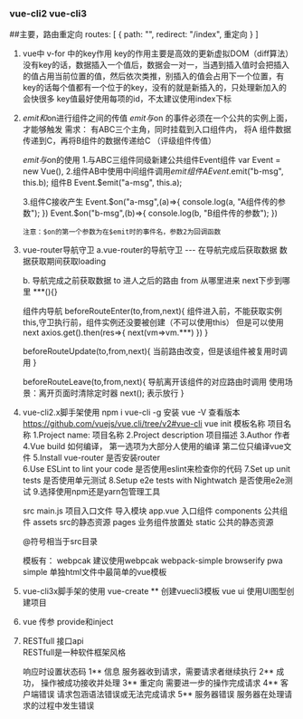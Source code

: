 ###  vue-cli2 vue-cli3
  ##主要，路由重定向
       routes: [
         {
           path: "",
           redirect: "/index", 重定向
         }
       ]

   1. vue中 v-for 中的key作用
      key的作用主要是高效的更新虚拟DOM（diff算法）
       没有key的话，数据插入一个值后，数据会一对一，当遇到插入值时会把插入的值占用当前位置的值，然后依次类推，别插入的值会占用下一个位置，有key的话每个值都有一个位于的key，没有的就是新插入的，只处理新加入的会快很多
       key值最好使用每项的id，不太建议使用index下标
        

   2. $emit和$on进行组件之间的传值
      $emit 与$on 的事件必须在一个公共的实例上面，才能够触发
       需求： 有ABC三个主角，同时挂载到入口组件内，
              将A 组件数据传递到C，再将B组件的数据传递给C  （评级组件传值）

        $emit与$on的使用 
        1.与ABC三组件同级新建公共组件Event组件
           var Event = new Vue(),
        2.组件AB中使用中间组件调用$emit
          组件A  Event.$emit("b-msg", this.b);
          组件B  Event.$emit("a-msg", this.a); 

        3.组件C接收产生
          Event.$on("a-msg",(a)=>{
            console.log(a, "A组件传的参数");
          })  
          Event.$on("b-msg",(b)=>{
            console.log(b, "B组件传的参数");
          })

          注意：$on的第一个参数为在$emit时的事件名，参数2为回调函数
        
                


      

   3. vue-router导航守卫
      a.vue-router的导航守卫 --- 在导航完成后获取数据 
        数据获取期间获取loading

      b. 导航完成之前获取数据 
         to 进人之后的路由  from 从哪里进来 next下步到哪里
         ***(){}

         组件内导航
         beforeRouteEnter(to,from,next){
           组件进入前，不能获取实例this,守卫执行前，组件实例还没要被创建（不可以使用this）
           但是可以使用next
           axios.get().then(res=>{
             next(vm=>vm.***)
           })
         }

         beforeRouteUpdate(to,from,next){
           当前路由改变，但是该组件被复用时调用
         }

         beforeRouteLeave(to,from,next){
           导航离开该组件的对应路由时调用
           使用场景：离开页面时清除定时器
           next(); 表示放行
         } 

   4. vue-cli2.x脚手架使用
      npm i vue-cli -g 安装   vue -V 查看版本
      https://github.com/vuejs/vue.cli/tree/v2#vue-cli
      vue init 模板名称 项目名称
        1.Project name: 项目名称
        2.Project description  项目描述
        3.Author  作者
        4.Vue build 如何编译， 第一选项为大部分人使用的编译  第二位只编译vue文件
        5.Install vue-router  是否安装router  
        6.Use ESLint to lint your code  是否使用eslint来检查你的代码
        7.Set up unit tests 是否使用单元测试
        8.Setup e2e tests with Nightwatch 是否使用e2e测试
        9.选择使用npm还是yarn包管理工具

        src
          main.js 项目入口文件  导入模块
          app.vue 入口组件
          components 公共组件
          assets src的静态资源
          pages 业务组件放置处
        static 公共的静态资源

        @符号相当于src目录

      模板有： webpcak 建议使用webpcak
              webpack-simple
              browserify
              pwa
              simple 单独html文件中最简单的vue模板

   5. vue-cli3x脚手架的使用
      vue-create **  创建vuecli3模板
      vue ui 使用UI图型创建项目

   6. vue 传参 provide和inject

   7. RESTfull 接口api  
       RESTfull是一种软件框架风格

       响应时设置状态码
       1** 信息 服务器收到请求，需要请求者继续执行
       2** 成功， 操作被成功接收并处理
       3** 重定向 需要进一步的操作完成请求
       4** 客户端错误 请求包涵语法错误或无法完成请求
       5** 服务器错误 服务器在处理请求的过程中发生错误
       